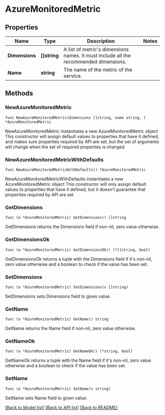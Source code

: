 # AzureMonitoredMetric

## Properties

Name | Type | Description | Notes
------------ | ------------- | ------------- | -------------
**Dimensions** | **[]string** | A list of metric&#39;s dimensions names. It must include all the recommended dimensions. | 
**Name** | **string** | The name of the metric of the service. | 

## Methods

### NewAzureMonitoredMetric

`func NewAzureMonitoredMetric(dimensions []string, name string, ) *AzureMonitoredMetric`

NewAzureMonitoredMetric instantiates a new AzureMonitoredMetric object
This constructor will assign default values to properties that have it defined,
and makes sure properties required by API are set, but the set of arguments
will change when the set of required properties is changed

### NewAzureMonitoredMetricWithDefaults

`func NewAzureMonitoredMetricWithDefaults() *AzureMonitoredMetric`

NewAzureMonitoredMetricWithDefaults instantiates a new AzureMonitoredMetric object
This constructor will only assign default values to properties that have it defined,
but it doesn't guarantee that properties required by API are set

### GetDimensions

`func (o *AzureMonitoredMetric) GetDimensions() []string`

GetDimensions returns the Dimensions field if non-nil, zero value otherwise.

### GetDimensionsOk

`func (o *AzureMonitoredMetric) GetDimensionsOk() (*[]string, bool)`

GetDimensionsOk returns a tuple with the Dimensions field if it's non-nil, zero value otherwise
and a boolean to check if the value has been set.

### SetDimensions

`func (o *AzureMonitoredMetric) SetDimensions(v []string)`

SetDimensions sets Dimensions field to given value.


### GetName

`func (o *AzureMonitoredMetric) GetName() string`

GetName returns the Name field if non-nil, zero value otherwise.

### GetNameOk

`func (o *AzureMonitoredMetric) GetNameOk() (*string, bool)`

GetNameOk returns a tuple with the Name field if it's non-nil, zero value otherwise
and a boolean to check if the value has been set.

### SetName

`func (o *AzureMonitoredMetric) SetName(v string)`

SetName sets Name field to given value.



[[Back to Model list]](../README.md#documentation-for-models) [[Back to API list]](../README.md#documentation-for-api-endpoints) [[Back to README]](../README.md)


